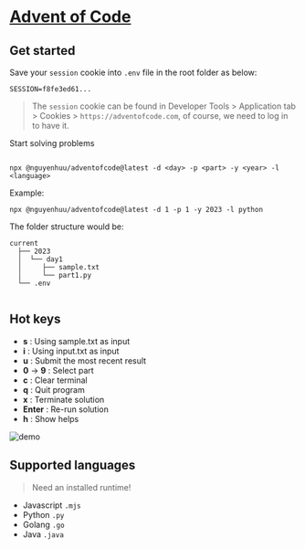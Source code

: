 # [Advent of Code](https://adventofcode.com/)
## Get started
Save your `session` cookie into `.env` file in the root folder as below:
```
SESSION=f8fe3ed61...
```
> The `session` cookie can be found in Developer Tools > Application tab > Cookies > `https://adventofcode.com`, of course, we need to log in to have it.

Start solving problems
```

npx @nguyenhuu/adventofcode@latest -d <day> -p <part> -y <year> -l <language>
```
Example:
```
npx @nguyenhuu/adventofcode@latest -d 1 -p 1 -y 2023 -l python
```
The folder structure would be:
```
current
  ├── 2023
  │  └── day1
  │     ├── sample.txt
  │     └── part1.py
  └── .env
  
```

## Hot keys
* **s** : Using sample.txt as input
* **i** : Using input.txt as input
* **u** : Submit the most recent result
* **0** ->  **9** : Select part
* **c** : Clear terminal
* **q** : Quit program
* **x** : Terminate solution
* **Enter** : Re-run solution
* **h** : Show helps

![demo](https://cdn.huu.app/images/adventofcode-runner.png)

## Supported languages
> Need an installed runtime!
* Javascript `.mjs`
* Python `.py`
* Golang `.go` 
* Java `.java`
